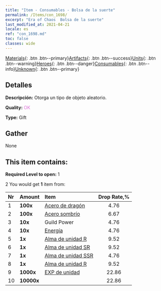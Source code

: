```yaml
---
title: "Item - Consumables - Bolsa de la suerte"
permalink: /Items/con_1698/
excerpt: "Era of Chaos  Bolsa de la suerte"
last_modified_at: 2021-04-21
locale: es
ref: "con_1698.md"
toc: false
classes: wide
---
```

 [Materials](/es/Items/){: .btn .btn--primary}[Artifacts](/es/Items/Artifacts/){: .btn .btn--success}[Units](/es/Items/Units/){: .btn .btn--warning}[Heroes](/es/Items/Heroes/){: .btn .btn--danger}[Consumables](/es/Items/Consumables/){: .btn .btn--info}[Unknown](/es/Items/Unknown/){: .btn .btn--primary}

## Detalles
 **Descripción:** Otorga un tipo de objeto aleatorio.

 **Quality:** <span style="color: #DA70D6">OK</span>

 **Type:** Gift

## Gather

  None

## This item contains:

 **Required Level to open:** 1

 2 You would get **1** item  from:

  | Nr | Amount |     Item    | Drop Rate,% |
  |:---|:-------|:------------|:---------:|
  | 1 |  **100x** | [Acero de dragón](/es/Items/con_880/) | 4.76 | 
  | 2 |  **100x** | [Acero sombrío](/es/Items/con_881/) | 6.67 | 
  | 3 |  **10x** | Guild Power | 4.76 | 
  | 4 |  **10x** | [Energía](/es/Items/con_900/) | 4.76 | 
  | 5 |  **1x** | [Alma de unidad R](/es/Items/con_533/) | 9.52 | 
  | 6 |  **1x** | [Alma de unidad SR](/es/Items/con_534/) | 9.52 | 
  | 7 |  **1x** | [Alma de unidad SSR](/es/Items/con_535/) | 4.76 | 
  | 8 |  **1x** | [Alma de unidad R](/es/Items/con_533/) | 9.52 | 
  | 9 |  **1000x** | [EXP de unidad](/es/Items/con_902/) | 22.86 | 
  | 10 |  **10000x** | <i class="fas fa-coins"/> | 22.86 | 
